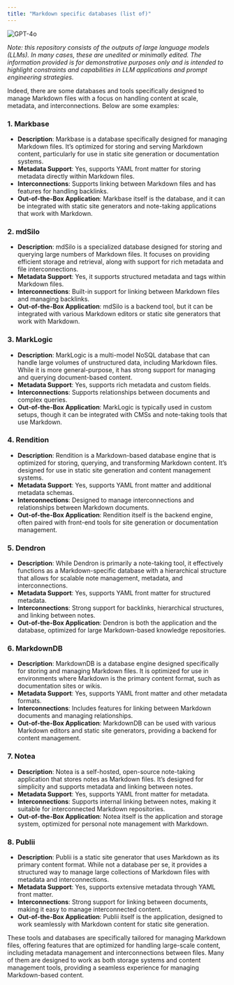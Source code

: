 ```yaml
---
title: "Markdown specific databases (list of)"
---
```

![GPT-4o](https://img.shields.io/badge/GPT--4o-3333FF?style=for-the-badge&logo=openai&logoColor=white)



*Note: this repository consists of the outputs of large language models (LLMs). In many cases, these are unedited or minimally edited. The information provided is for demonstrative purposes only and is intended to highlight constraints and capabilities in LLM applications and prompt engineering strategies.*


Indeed, there are some databases and tools specifically designed to manage Markdown files with a focus on handling content at scale, metadata, and interconnections. Below are some examples:

### 1. **Markbase**
   - **Description**: Markbase is a database specifically designed for managing Markdown files. It’s optimized for storing and serving Markdown content, particularly for use in static site generation or documentation systems.
   - **Metadata Support**: Yes, supports YAML front matter for storing metadata directly within Markdown files.
   - **Interconnections**: Supports linking between Markdown files and has features for handling backlinks.
   - **Out-of-the-Box Application**: Markbase itself is the database, and it can be integrated with static site generators and note-taking applications that work with Markdown.

### 2. **mdSilo**
   - **Description**: mdSilo is a specialized database designed for storing and querying large numbers of Markdown files. It focuses on providing efficient storage and retrieval, along with support for rich metadata and file interconnections.
   - **Metadata Support**: Yes, it supports structured metadata and tags within Markdown files.
   - **Interconnections**: Built-in support for linking between Markdown files and managing backlinks.
   - **Out-of-the-Box Application**: mdSilo is a backend tool, but it can be integrated with various Markdown editors or static site generators that work with Markdown.

### 3. **MarkLogic**
   - **Description**: MarkLogic is a multi-model NoSQL database that can handle large volumes of unstructured data, including Markdown files. While it is more general-purpose, it has strong support for managing and querying document-based content.
   - **Metadata Support**: Yes, supports rich metadata and custom fields.
   - **Interconnections**: Supports relationships between documents and complex queries.
   - **Out-of-the-Box Application**: MarkLogic is typically used in custom setups, though it can be integrated with CMSs and note-taking tools that use Markdown.

### 4. **Rendition**
   - **Description**: Rendition is a Markdown-based database engine that is optimized for storing, querying, and transforming Markdown content. It’s designed for use in static site generation and content management systems.
   - **Metadata Support**: Yes, supports YAML front matter and additional metadata schemas.
   - **Interconnections**: Designed to manage interconnections and relationships between Markdown documents.
   - **Out-of-the-Box Application**: Rendition itself is the backend engine, often paired with front-end tools for site generation or documentation management.

### 5. **Dendron**
   - **Description**: While Dendron is primarily a note-taking tool, it effectively functions as a Markdown-specific database with a hierarchical structure that allows for scalable note management, metadata, and interconnections.
   - **Metadata Support**: Yes, supports YAML front matter for structured metadata.
   - **Interconnections**: Strong support for backlinks, hierarchical structures, and linking between notes.
   - **Out-of-the-Box Application**: Dendron is both the application and the database, optimized for large Markdown-based knowledge repositories.

### 6. **MarkdownDB**
   - **Description**: MarkdownDB is a database engine designed specifically for storing and managing Markdown files. It is optimized for use in environments where Markdown is the primary content format, such as documentation sites or wikis.
   - **Metadata Support**: Yes, supports YAML front matter and other metadata formats.
   - **Interconnections**: Includes features for linking between Markdown documents and managing relationships.
   - **Out-of-the-Box Application**: MarkdownDB can be used with various Markdown editors and static site generators, providing a backend for content management.

### 7. **Notea**
   - **Description**: Notea is a self-hosted, open-source note-taking application that stores notes as Markdown files. It’s designed for simplicity and supports metadata and linking between notes.
   - **Metadata Support**: Yes, supports YAML front matter for metadata.
   - **Interconnections**: Supports internal linking between notes, making it suitable for interconnected Markdown repositories.
   - **Out-of-the-Box Application**: Notea itself is the application and storage system, optimized for personal note management with Markdown.

### 8. **Publii**
   - **Description**: Publii is a static site generator that uses Markdown as its primary content format. While not a database per se, it provides a structured way to manage large collections of Markdown files with metadata and interconnections.
   - **Metadata Support**: Yes, supports extensive metadata through YAML front matter.
   - **Interconnections**: Strong support for linking between documents, making it easy to manage interconnected content.
   - **Out-of-the-Box Application**: Publii itself is the application, designed to work seamlessly with Markdown content for static site generation.

These tools and databases are specifically tailored for managing Markdown files, offering features that are optimized for handling large-scale content, including metadata management and interconnections between files. Many of them are designed to work as both storage systems and content management tools, providing a seamless experience for managing Markdown-based content.
